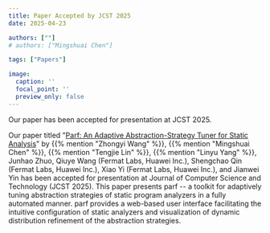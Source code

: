 ```yaml
---
title: Paper Accepted by JCST 2025
date: 2025-04-23

authors: [""]
# authors: ["Mingshuai Chen"]

tags: ["Papers"]

image:
  caption: ''
  focal_point: ''
  preview_only: false
---
```


Our paper has been accepted for presentation at JCST 2025.

<!--more-->

Our paper titled "[Parf: An Adaptive Abstraction-Strategy Tuner for Static Analysis](/publication/wang-jcst2025/)" by {{% mention "Zhongyi Wang" %}}, {{% mention "Mingshuai Chen" %}}, {{% mention "Tengjie Lin" %}}, {{% mention "Linyu Yang" %}}, Junhao Zhuo, Qiuye Wang (Fermat Labs, Huawei Inc.), Shengchao Qin (Fermat Labs, Huawei Inc.), Xiao Yi (Fermat Labs, Huawei Inc.), and Jianwei Yin has been accepted for presentation at Journal of Computer Science and Technology (JCST 2025). This paper presents parf -- a toolkit for adaptively tuning abstraction strategies of static program analyzers in a fully automated manner. parf provides a web-based user interface facilitating the intuitive configuration of static analyzers and visualization of dynamic distribution refinement of the abstraction strategies. 